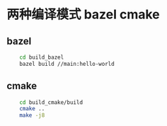 # 两种编译模式 bazel  cmake
## bazel

```bash
    cd build_bazel
    bazel build //main:hello-world
```

## cmake

```bash
    cd build_cmake/build
    cmake ..
    make -j8
```
